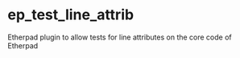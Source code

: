 # ep_test_line_attrib
Etherpad plugin to allow tests for line attributes on the core code of Etherpad
